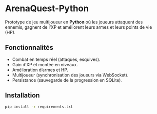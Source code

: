 # ArenaQuest-Python

Prototype de jeu multijoueur en **Python** où les joueurs attaquent des ennemis, 
gagnent de l’XP et améliorent leurs armes et leurs points de vie (HP).  

## Fonctionnalités
- Combat en temps réel (attaques, esquives).
- Gain d’XP et montée en niveaux.
- Amélioration d’armes et HP.
- Multijoueur (synchronisation des joueurs via WebSocket).
- Persistance (sauvegarde de la progression en SQLite).

## Installation
```bash
pip install -r requirements.txt
